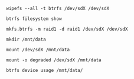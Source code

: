 ```ssh
wipefs --all -t btrfs /dev/sdX /dev/sdX
```

```ssh
btrfs filesystem show
```

```ssh
mkfs.btrfs -m raid1 -d raid1 /dev/sdX /dev/sdX
```

```ssh
mkdir /mnt/data
```

```ssh
mount /dev/sdX /mnt/data
```
```ssh
mount -o degraded /dev/sdX /mnt/data
```

```ssh
btrfs device usage /mnt/data/
```

